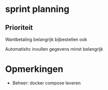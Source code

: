 # sprint planning

## Prioriteit
Wantbetaling belangrijk
bijbestellen ook

Automatishc invullen gegevens minst belangrijk

# Opmerkingen
- Beheer: docker compose leveren
